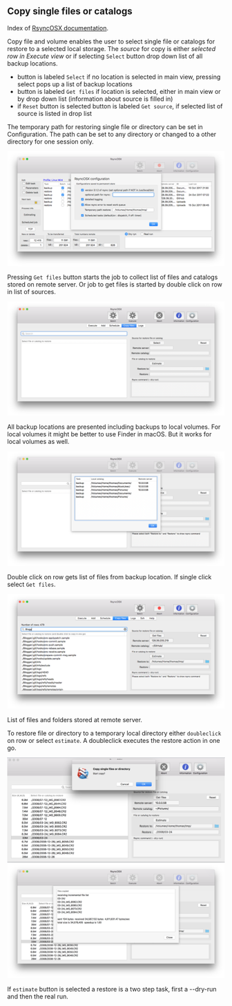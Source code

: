 ## Copy single files or catalogs

Index of [RsyncOSX documentation](https://rsyncosx.github.io/Documentation/).

Copy file and volume enables the user to select single file or catalogs for restore to a selected local storage. The _source_ for copy is either _selected row in Execute view_ or if selecting `Select` button drop down list of all backup locations.

* button is labeled `Select` if no location is selected in main view, pressing select pops up a list of backup locations
* button is labeled `Get files` if location is selected, either in main view or by drop down list (information about source is filled in)
* if `Reset` button is selected button is labeled `Get source`, if selected list of source is listed in drop list

The temporary path for restoring single file or directory can be set in Configuration. The path can be set to any directory or changed to a other directory for one session only.

![](screenshots/master/config.png)

Pressing `Get files` button starts the job to collect list of files and catalogs stored on remote server. Or job to get files is started by double click on row in list of sources.

![Schedule](screenshots/master/restore/source.png)

All backup locations are presented including backups to local volumes. For local volumes it might be better to use Finder in macOS. But it works for local volumes as well.

![Schedule](screenshots/master/restore/source1.png)

Double click on row gets list of files from backup location. If single click select `Get files`.

![](screenshots/master/copyfiles1.png)

List of files and folders stored at remote server.

To restore file or directory to a temporary local directory either `doubleclick` on row or select `estimate`. A doubleclick executes the restore action in one go.

![](screenshots/4.3.5/doubleclick.png)
![](screenshots/4.3.5/finished.png)

If `estimate` button is selected a restore is a two step task, first a --dry-run and then the real run.
